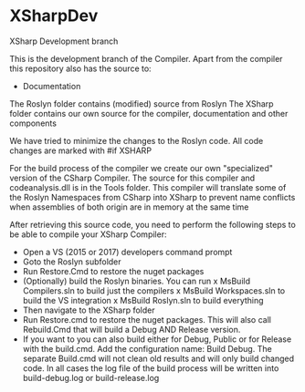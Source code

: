 # XSharpDev
XSharp Development branch

This is the development branch of the Compiler.
Apart from the compiler this repository also has the source to:
- Documentation

The Roslyn folder contains (modified) source from Roslyn
The XSharp folder contains our own source for the compiler, documentation  and other components

We have tried to minimize the changes to the Roslyn code. 
All code changes are marked with #if XSHARP

For the build process of the compiler we create our own "specialized" version of the CSharp Compiler. 
The source for this compiler and codeanalysis.dll is in the Tools folder.
This compiler will translate some of the Roslyn Namespaces from <something>CSharp into <Something>XSharp to
prevent name conflicts when assemblies of both origin are in memory at the same time

After retrieving this source code, you need to perform the following steps to be able to compile your XSharp Compiler:

- Open a VS (2015 or 2017) developers command prompt
- Goto the Roslyn subfolder
- Run Restore.Cmd to restore the nuget packages
- (Optionally) build the Roslyn binaries. You can run
  x MsBuild Compilers.sln to build just the compilers
  x MsBuild Workspaces.sln to build the VS integration
  x MsBuild Roslyn.sln to build everything
- Then navigate to the XSharp folder
- Run Restore.cmd to restore the nuget packages. This will also call Rebuild.Cmd that will build a Debug AND Release version.
- If you want to you can also build either for Debug, Public or for Release with the build.cmd. Add the configuration name: Build Debug.
  The separate Build.cmd will not clean old results and will only build changed code.
  In all cases the log file of the build process will be written into build-debug.log  or build-release.log 
  


